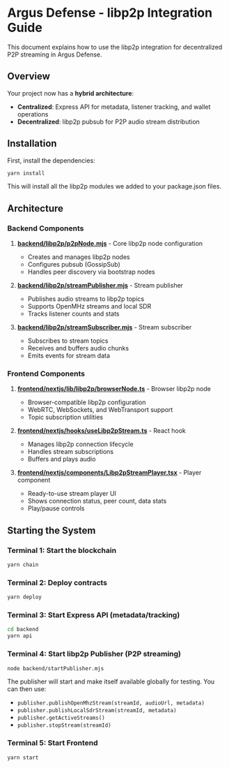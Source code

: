# Argus Defense - libp2p Integration Guide

This document explains how to use the libp2p integration for decentralized P2P streaming in Argus Defense.

## Overview

Your project now has a **hybrid architecture**:
- **Centralized**: Express API for metadata, listener tracking, and wallet operations
- **Decentralized**: libp2p pubsub for P2P audio stream distribution

## Installation

First, install the dependencies:

```bash
yarn install
```

This will install all the libp2p modules we added to your package.json files.

## Architecture

### Backend Components

1. **[backend/libp2p/p2pNode.mjs](backend/libp2p/p2pNode.mjs)** - Core libp2p node configuration
   - Creates and manages libp2p nodes
   - Configures pubsub (GossipSub)
   - Handles peer discovery via bootstrap nodes

2. **[backend/libp2p/streamPublisher.mjs](backend/libp2p/streamPublisher.mjs)** - Stream publisher
   - Publishes audio streams to libp2p topics
   - Supports OpenMHz streams and local SDR
   - Tracks listener counts and stats

3. **[backend/libp2p/streamSubscriber.mjs](backend/libp2p/streamSubscriber.mjs)** - Stream subscriber
   - Subscribes to stream topics
   - Receives and buffers audio chunks
   - Emits events for stream data

### Frontend Components

1. **[frontend/nextjs/lib/libp2p/browserNode.ts](frontend/nextjs/lib/libp2p/browserNode.ts)** - Browser libp2p node
   - Browser-compatible libp2p configuration
   - WebRTC, WebSockets, and WebTransport support
   - Topic subscription utilities

2. **[frontend/nextjs/hooks/useLibp2pStream.ts](frontend/nextjs/hooks/useLibp2pStream.ts)** - React hook
   - Manages libp2p connection lifecycle
   - Handles stream subscriptions
   - Buffers and plays audio

3. **[frontend/nextjs/components/Libp2pStreamPlayer.tsx](frontend/nextjs/components/Libp2pStreamPlayer.tsx)** - Player component
   - Ready-to-use stream player UI
   - Shows connection status, peer count, data stats
   - Play/pause controls

## Starting the System

### Terminal 1: Start the blockchain
```bash
yarn chain
```

### Terminal 2: Deploy contracts
```bash
yarn deploy
```

### Terminal 3: Start Express API (metadata/tracking)
```bash
cd backend
yarn api
```

### Terminal 4: Start libp2p Publisher (P2P streaming)
```bash
node backend/startPublisher.mjs
```

The publisher will start and make itself available globally for testing. You can then use:
- `publisher.publishOpenMhzStream(streamId, audioUrl, metadata)`
- `publisher.publishLocalSdrStream(streamId, metadata)`
- `publisher.getActiveStreams()`
- `publisher.stopStream(streamId)`

### Terminal 5: Start Frontend
```bash
yarn start
```
